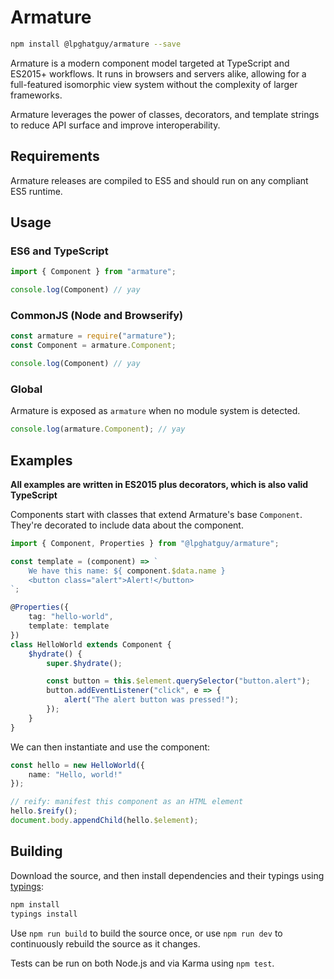 # Armature
```sh
npm install @lpghatguy/armature --save
```

Armature is a modern component model targeted at TypeScript and ES2015+ workflows. It runs in browsers and servers alike, allowing for a full-featured isomorphic view system without the complexity of larger frameworks.

Armature leverages the power of classes, decorators, and template strings to reduce API surface and improve interoperability.

## Requirements
Armature releases are compiled to ES5 and should run on any compliant ES5 runtime.

## Usage

### ES6 and TypeScript
```js
import { Component } from "armature";

console.log(Component) // yay
```

### CommonJS (Node and Browserify)
```js
const armature = require("armature");
const Component = armature.Component;

console.log(Component) // yay
```

### Global
Armature is exposed as `armature` when no module system is detected.

```js
console.log(armature.Component); // yay
```

## Examples
**All examples are written in ES2015 plus decorators, which is also valid TypeScript**

Components start with classes that extend Armature's base `Component`. They're decorated to include data about the component.

```ts
import { Component, Properties } from "@lpghatguy/armature";

const template = (component) => `
	We have this name: ${ component.$data.name }
	<button class="alert">Alert!</button>
`;

@Properties({
	tag: "hello-world",
	template: template
})
class HelloWorld extends Component {
	$hydrate() {
		super.$hydrate();

		const button = this.$element.querySelector("button.alert");
		button.addEventListener("click", e => {
			alert("The alert button was pressed!");
		});
	}
}
```

We can then instantiate and use the component:

```ts
const hello = new HelloWorld({
	name: "Hello, world!"
});

// reify: manifest this component as an HTML element
hello.$reify();
document.body.appendChild(hello.$element);
```

## Building
Download the source, and then install dependencies and their typings using [typings](https://www.npmjs.com/package/typings):

```sh
npm install
typings install
```

Use `npm run build` to build the source once, or use `npm run dev` to continuously rebuild the source as it changes.

Tests can be run on both Node.js and via Karma using `npm test`.